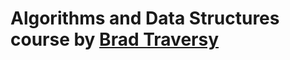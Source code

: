 # Algorithms and Data Structures course by [Brad Traversy](https://www.traversymedia.com/javascript-challeges)
